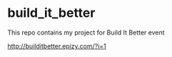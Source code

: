 # build_it_better

This repo contains my project for Build It Better event

http://builditbetter.epizy.com/?i=1
